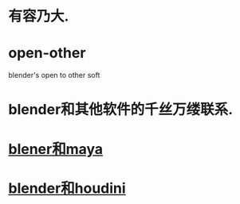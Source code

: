 # 有容乃大.

# open-other
blender's open to other soft

# blender和其他软件的千丝万缕联系.

# [blener和maya](https://github.com/BlenderCN/open-other/blob/master/maya/README.md)

# [blender和houdini](https://github.com/BlenderCN/open-other/blob/master/houdini/README.md)

